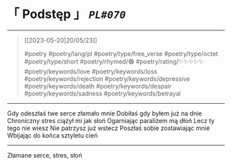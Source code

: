 # &#12300; Podstęp &#12301; *`PL#070`*

---

> [[2023-05-20|20/05/23]]
> 
> #poetry 
> #poetry/lang/pl 
> #poetry/type/free_verse #poetry/type/octet #poetry/type/short 
> #poetry/rhymed/🟢 
> #poetry/rating/✨✨✨✨✨ 
> #poetry/keywords/love #poetry/keywords/loss #poetry/keywords/rejection #poetry/keywords/depressive #poetry/keywords/death #poetry/keywords/despair #poetry/keywords/sadness #poetry/keywords/betrayal  

---

Gdy odeszłaś twe serce złamało mnie
Dobiłaś gdy byłem już na dnie
Chroniczny stres ciążył mi jak słoń
Ogarniając paraliżem mą dłoń
Lecz ty tego nie wiesz
Nie patrzysz już wstecz
Poszłaś sobie zostawiając mnie
Wbijając do końca sztyletu cień

---

Złamane serce, stres, słoń